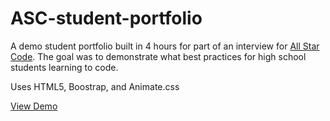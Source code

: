 # ASC-student-portfolio
A demo student portfolio built in 4 hours for part of an interview for [All Star Code](https://www.allstarcode.org/). The goal was to demonstrate what best practices for high school students learning to code.

Uses HTML5, Boostrap, and Animate.css

[View Demo](https://isvictorious.github.io/ASC-student-portfolio/)

